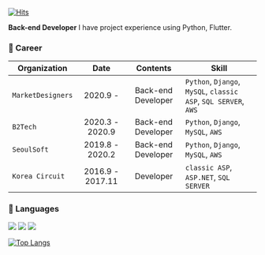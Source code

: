 [![Hits](https://hits.seeyoufarm.com/api/count/incr/badge.svg?url=https%3A%2F%2Fgithub.com%2Frimi-dev&count_bg=%23004680&title_bg=%23555555&icon=github.svg&icon_color=%23E7E7E7&title=hits&edge_flat=true)](https://hits.seeyoufarm.com)

**Back-end Developer**
I have project experience using Python, Flutter.

### 🏢 Career
| Organization | Date | Contents | Skill |
|---|:--:|:---:|---|
| `MarketDesigners` | 2020.9 - | Back-end Developer | `Python`, `Django`, `MySQL`, `classic ASP`, `SQL SERVER`, `AWS` |
| `B2Tech` | 2020.3 - 2020.9 | Back-end Developer | `Python`, `Django`, `MySQL`, `AWS` |
| `SeoulSoft` | 2019.8 - 2020.2 | Back-end Developer | `Python`, `Django`, `MySQL`, `AWS` |
| `Korea Circuit` | 2016.9 - 2017.11 | Developer | `classic ASP`, `ASP.NET`, `SQL SERVER` |
### 🎨 Languages
![](https://img.shields.io/badge/Python-🌟🌟🌟-blue?logo=python&logoColor=white&style=flat-square) ![](https://img.shields.io/badge/Dart-🌟🌟🌟-skyblue?logo=dart&logoColor=white&style=flat-square) ![](https://img.shields.io/badge/Kotlin-🌟-purple?logo=Kotlin&logoColor=white&style=flat-square)

[![Top Langs](https://github-readme-stats.vercel.app/api/top-langs/?username=rimi-dev&hide=javascript,html,css&layout=compact&theme=onedark)](https://github.com/anuraghazra/github-readme-stats)
